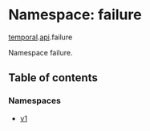 # Namespace: failure

[temporal](proto.temporal.md).[api](proto.temporal.api.md).failure

Namespace failure.

## Table of contents

### Namespaces

- [v1](proto.temporal.api.failure.v1.md)
